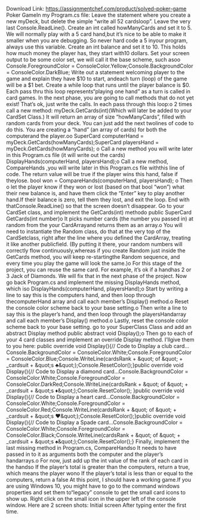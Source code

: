Download Link: https://assignmentchef.com/product/solved-poker-game
<br>
Poker GameIn my Program.cs file: Leave the statement where you create a new myDeck, but delete the simple “write all 52 cardsloop”. Leave the very last Console.ReadLine(). Create an int called howManyCards and set it to 5. We will normally play with a 5 card hand,but it’s nice to be able to make it smaller when you are debugging. So never hard code a 5 inyour program, always use this variable. Create an int balance and set it to 10. This holds how much money the player has, they start with10 dollars. Set your screen output to be some color set, we will call it the base scheme, such asoo Console.ForegroundColor = ConsoleColor.Yellow;Console.BackgroundColor = ConsoleColor.DarkBlue; Write out a statement welcoming player to the game and explain they have $10 to start, andeach turn (loop) of the game will be a $1 bet. Create a while loop that runs until the player balance is $0. Each pass thru this loop represents“playing one hand” as a turn is called in card games. In the next phase, you are going to call methods that do not yet exist! That’s ok, just write the calls. In each pass through this loop:o 2 times call a new method: myDeck.GetCards(int)(Which will later be added to your CardSet Class.) It will return an array of size “howManyCards”, filled with random cards from your deck. You can just add the next twolines of code to do this. You are creating a “hand” (an array of cards) for both the computerand the player.oo SuperCard computerHand = myDeck.GetCards(howManyCards);SuperCard playersHand = myDeck.GetCards(howManyCards); o Call a new method you will write later in this Program.cs file (it will write out the cards) DisplayHands(computerHand, playersHand);o Call a new method, CompareHands ,you will write later in this Program.cs file withthis line of code. The return value will be true if the player wins this hand, false if theylose. bool won = CompareHands(computerHand, playersHand); o Then o let the player know if they won or lost (based on that bool “won”) what their new balance is, and have them click the “Enter” key to play another hand.If their balance is zero, tell them they lost, and exit the loop. End with thatConsole.ReadLine() so that the screen doesn’t disappear. Go to your CardSet class, and implement the GetCards(int) methodo public SuperCard GetCards(int number)o It picks number cards (the number you passed in) at random from the your CardArrayand returns them as an array.o You will need to instantiate the Random class, do that at the very top of the CardSetclass, right after the line where you defined the CardArray, treating it like another publicfield. (By putting it there, your random numbers will correctly flow continuously,whereas if you create Random just inside the GetCards method, you will keep re-startingthe Random sequence, and every time you play the game will look the same.)o For this stage of the project, you can reuse the same card. For example, it’s ok if a handhas 2 or 3 Jack of Diamonds. We will fix that in the next phase of the project. Now go back Program.cs and implement the missing DisplayHands method, which iso DisplayHands(computerHand, playersHand);o Start by writing a line to say this is the computers hand, and then loop through thecomputerHand array and call each member’s Display() method.o Reset the console color scheme back to your base setting.o Then write a line to say this is the player’s hand, and then loop through the playersHandarray and call each member’s Display() method.o Lastly, reset the console color scheme back to your base setting. go to your SuperClass Class and add an abstract Display method public abstract void Display();o Then go to each of your 4 card classes and implement an override Display method. I’llgive them to you here: public override void Display(){// Code to Display a club card…Console.BackgroundColor = ConsoleColor.White;Console.ForegroundColor = ConsoleColor.Blue;Console.WriteLine(cardsRank + &amp;quot; of &amp;quot; + _cardsuit + &amp;quot;s &#x2663;&amp;quot;);Console.ResetColor();}public override void Display(){// Code to Display a diamond card…Console.BackgroundColor = ConsoleColor.White;Console.ForegroundColor = ConsoleColor.DarkRed;Console.WriteLine(cardsRank + &amp;quot; of &amp;quot; + _cardsuit + &amp;quot;s &#x2666;&amp;quot;);Console.ResetColor(); }public override void Display(){// Code to Display a heart card…Console.BackgroundColor = ConsoleColor.White;Console.ForegroundColor = ConsoleColor.Red;Console.WriteLine(cardsRank + &amp;quot; of &amp;quot; + _cardsuit + &amp;quot;s &#x2665;&amp;quot;);Console.ResetColor();}public override void Display(){// Code to Display a Spade card…Console.BackgroundColor = ConsoleColor.White;Console.ForegroundColor = ConsoleColor.Black;Console.WriteLine(cardsRank + &amp;quot; of &amp;quot; + _cardsuit + &amp;quot;s &#x2660;&amp;quot;);Console.ResetColor();} Finally, implement the last missing method in Program.cs, CompareHandso It needs to have passed in to it as arguments both the computer and the player’s handarrays.o For now, just add up the int value of the rank of each card in the handso If the player’s total is greater than the computers, return a true, which means the player wono If the player’s total is less than or equal to the computers, return a false At this point, I should have a working game.If you are using Windows 10, you might have to go to the command windows properties and set them to“legacy” console to get the small card icons to show up. Right click on the small icon in the upper left of the console window. Here are 2 screen shots: Initial screen After typing enter the first time.